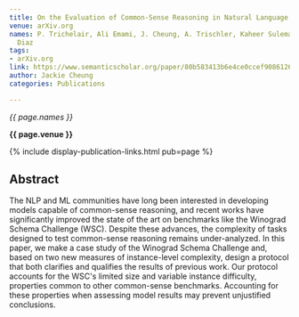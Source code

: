 ```yaml
---
title: On the Evaluation of Common-Sense Reasoning in Natural Language Understanding
venue: arXiv.org
names: P. Trichelair, Ali Emami, J. Cheung, A. Trischler, Kaheer Suleman, Fernando
  Diaz
tags:
- arXiv.org
link: https://www.semanticscholar.org/paper/80b583413b6e4ce0ccef908612634ef9e0d06531
author: Jackie Cheung
categories: Publications

---
```


*{{ page.names }}*

**{{ page.venue }}**

{% include display-publication-links.html pub=page %}

## Abstract

The NLP and ML communities have long been interested in developing models capable of common-sense reasoning, and recent works have significantly improved the state of the art on benchmarks like the Winograd Schema Challenge (WSC). Despite these advances, the complexity of tasks designed to test common-sense reasoning remains under-analyzed. In this paper, we make a case study of the Winograd Schema Challenge and, based on two new measures of instance-level complexity, design a protocol that both clarifies and qualifies the results of previous work. Our protocol accounts for the WSC's limited size and variable instance difficulty, properties common to other common-sense benchmarks. Accounting for these properties when assessing model results may prevent unjustified conclusions.
